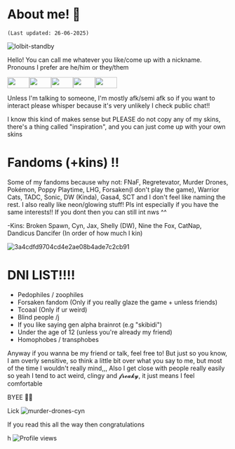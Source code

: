 # About me! 🥌
    (Last updated: 26-06-2025)

![lolbit-standby](https://raw.githubusercontent.com/xSnow-Fall/xSnow-Fall/refs/heads/main/lolbit-please-stand-by.gif)

Hello! You can call me whatever you like/come up with a nickname. Pronouns I prefer are he/him or they/them 

<img src="https://github.com/user-attachments/assets/a03e972a-34f3-48b5-a8f6-887d0869a6b8" width="50" height="25" /><img src="https://github.com/user-attachments/assets/0ab691ef-1a4f-4cb7-805f-99dab2d5779e" width="50" height="25" /><img src="https://github.com/user-attachments/assets/20b43422-1e96-43f8-ac77-7f1f42a0e0ac" width="50" height="25" /><img src="https://github.com/user-attachments/assets/034ee86c-718f-457c-939a-c89da3405656" width="50" height="25" /><img src="https://github.com/user-attachments/assets/d09644e6-e1ee-4c70-af4e-929694aa5953" width="50" height="25" /> 

Unless I'm talking to someone, I'm mostly afk/semi afk so if you want to interact please whisper because it's very unlikely I check public chat!!

I know this kind of makes sense but PLEASE do not copy any of my skins, there's a thing called "inspiration", and you can just come up with your own skins

# Fandoms (+kins) !!

Some of my fandoms because why not: FNaF, Regretevator, Murder Drones, Pokémon, Poppy Playtime, LHG, Forsaken(I don't play the game), Warrior Cats, TADC, Sonic, DW (Kinda), Gasa4, SCT and I don't feel like naming the rest. I also really like neon/glowing stuff!
Pls int especially if you have the same interests!! If you dont then you can still int nws ^^

-Kins: Broken Spawn, Cyn, Jax, Shelly (DW), Nine the Fox, CatNap, Dandicus Dancifer (In order of how much I kin)

![3a4cdfd9704cd4e2ae08b4ade7c2cb91](https://github.com/user-attachments/assets/9cafc977-cc03-4018-9c8d-9905d5716812)

# DNI LIST!!!!
- Pedophiles / zoophiles
- Forsaken fandom (Only if you really glaze the game + unless friends)
- Tcoaal (Only if ur weird)
- Blind people /j
- If you like saying gen alpha brainrot (e.g "skibidi")
- Under the age of 12 (unless you're already my friend)
- Homophobes / transphobes

Anyway if you wanna be my friend or talk, feel free to! But just so you know, I am overly sensitive, so think a little bit over what you say to me, but most of the time I wouldn't really mind,,, Also I get close with people really easily so yeah I tend to act weird, clingy and 𝓯𝓻𝓮𝓪𝓴𝔂, it just means I feel comfortable

BYEE 👋😼

Lick
![murder-drones-cyn](https://github.com/user-attachments/assets/e3aca81d-4a29-42dc-885a-b4983a24fad6)



If you read this all the way then congratulations


h
![Profile views](https://komarev.com/ghpvc/?username=CynDotEXE)
